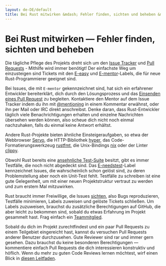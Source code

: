 ```yaml
---
layout: de-DE/default
title: Bei Rust mitwirken &mdash; Fehler finden, sichten und beheben &middot; Die Programmiersprache Rust
---
```


# Bei Rust mitwirken &mdash; Fehler finden, sichten und beheben

Die tägliche Pflege des Projekts dreht sich um den [Issue Tracker][issue tracker] und [Pull Requests][pull] - Mithilfe wird immer benötigt! Der einfachste Weg um einzusteigen sind Tickets mit den [E-easy] und [E-mentor]-Labels, die für neue Rust-Programmierer geeignet sind.

Bei Issues, die mit `E-mentor` gekennzeichnet sind, hat sich ein erfahrener Entwickler bereiterklärt, dich durch den Lösungsprozess und das [Einsenden eines Pull Request][pull] zu begleiten. Kontaktiere den Mentor auf dem Issue Tracker indem du ihn mit [@mentioning] in einem Kommentar erwähnst, oder ihn per Mail oder IRC direkt anschreibst. Denke daran, dass Rust-Entwickler täglich viele Benachrichtigungen erhalten und einzelne Nachrichten übersehen werden können, also scheue dich nicht noch einmal nachzuhaken, falls du einmal keine Antwort erhältst.

Andere Rust-Projekte bieten ähnliche Einsteigeraufgaben, so etwa der Webbrowser [Servo], die HTTP-Bibliothek [hyper], das Code-Formatierungswerkzeug [rustfmt], die Unix-Bindings [nix] oder der Linter [clippy].

Obwohl Rust bereits eine [ansehnliche Test-Suite][test] besitzt, gibt es immer Testfälle, die noch nicht abgedeckt sind. Das [E-needstest]-Label kennzeichnet Issues, die wahrscheinlich schon gelöst sind, zu deren Problemstellung aber noch ein Unit-Test fehlt. Testfälle zu schreiben ist eine gute Gelegenheit, um mit einer neuen Projektstruktur vertraut zu werden und zum erstem Mal mitzuwirken.

Rust braucht immer Freiwillige, die Issues [sichten][triage], also Bugs reproduzieren, Testfälle minimieren, Labels zuweisen und gelöste Tickets schließen. Um Labels zuzuweisen, brauchst du zusätzliche Berechtigungen auf GitHub, die aber leicht zu bekommen sind, sobald du etwas Erfahrung im Projekt gesammelt hast. Frag einfach ein [Teammitglied][team].

Sobald du dich im Projekt zurechtfindest und ein paar Pull Requests zu einem Teilgebiet eingereicht hast, kannst du versuchen Pull Requests anderer Benutzer durchzusehen. Gute Reviewer sind rar und immer gern gesehen. Dazu brauchst du keine besonderen Berechtigungen &mdash; kommentiere einfach Pull Requests die dich interessieren konstruktiv und höflich. Wenn du mehr zu guten Code Reviews lernen möchtest, wirf einen Blick in [diesen Leitfaden][reviews].

<!--
TODO: weekly triage email?
TODO: @nrc says suggesting everybody review w/o training is bad
-->

[@mentioning]: https://github.com/blog/821
[E-easy]: https://github.com/rust-lang/rust/issues?q=is%3Aopen+is%3Aissue+label%3AE-easy
[E-mentor]: https://github.com/rust-lang/rust/issues?q=is%3Aopen+is%3Aissue+label%3AE-easy+label%3AE-mentor
[E-needstest]: https://github.com/rust-lang/rust/issues?q=is%3Aopen+is%3Aissue+label%3AE-needstest
[PR]: https://github.com/rust-lang/rust/pulls
[Servo]: https://github.com/servo/servo
[clippy]: https://github.com/Manishearth/rust-clippy
[hyper]: https://github.com/hyperium/hyper
[issue tracker]: https://github.com/rust-lang/rust/issues
[nix]: https://github.com/nix-rust/nix/
[pull]: https://github.com/rust-lang/rust/blob/master/CONTRIBUTING.md#pull-requests
[reviews]: http://blog.originate.com/blog/2014/09/29/effective-code-reviews/
[rustfmt]: https://github.com/rust-lang-nursery/rustfmt
[team]: team.html
[test]: https://github.com/rust-lang/rust-wiki-backup/blob/master/Note-testsuite.md
[triage]: https://github.com/rust-lang/rust/blob/master/CONTRIBUTING.md#issue-triage
